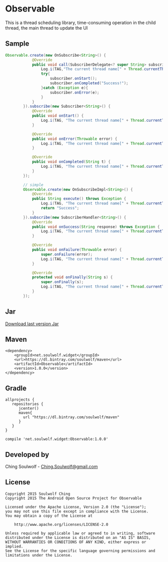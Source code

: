 # Observable
This is a thread scheduling library, time-consuming operation in the child thread, the main thread to update the UI

## Sample
```java
Observable.create(new OnSubscribe<String>() {
            @Override
            public void call(SubscriberDelegate<? super String> subscriber) throws Exception {
                Log.i(TAG,"The current thread name[" + Thread.currentThread().getName() + "].");
                try{
                    subscriber.onStart();
                    subscriber.onCompleted("Success!");
                }catch (Exception e){
                    subscriber.onError(e);
                }
            }
        }).subscribe(new Subscriber<String>() {
            @Override
            public void onStart() {
                Log.i(TAG, "The current thread name[" + Thread.currentThread().getName() + "].");
            }

            @Override
            public void onError(Throwable error) {
                Log.i(TAG, "The current thread name[" + Thread.currentThread().getName() + "].");
            }

            @Override
            public void onCompleted(String t) {
                Log.i(TAG, "The current thread name[" + Thread.currentThread().getName() + "].");
            }
        });

        // simple
        Observable.create(new OnSubscribeImpl<String>() {
            @Override
            public String execute() throws Exception {
                Log.i(TAG, "The current thread name[" + Thread.currentThread().getName() + "].");
                return "Success";
            }
        }).subscribe(new SubscriberHandler<String>() {
            @Override
            public void onSuccess(String response) throws Exception {
                Log.i(TAG, "The current thread name[" + Thread.currentThread().getName() + "].");
            }

            @Override
            public void onFailure(Throwable error) {
                super.onFailure(error);
                Log.i(TAG, "The current thread name[" + Thread.currentThread().getName() + "].");
            }

            @Override
            protected void onFinally(String s) {
                super.onFinally(s);
                Log.i(TAG, "The current thread name[" + Thread.currentThread().getName() + "].");
            }
        });
```

## Jar

  <a href="https://github.com/devsoulwolf/Observable/blob/master/observable-1.0.0.jar" target="_blank">Download last version Jar</a>

## Maven
	<dependency>
  	    <groupId>net.soulwolf.widget</groupId>
		<url>https://dl.bintray.com/soulwolf/maven</url>
  	    <artifactId>Observable</artifactId>
  	    <version>1.0.0</version>
	</dependency>
## Gradle
	allprojects {
       repositories {
          jcenter()
          maven{
            url "https://dl.bintray.com/soulwolf/maven"
          }
       }
	}
	
	compile 'net.soulwolf.widget:Observable:1.0.0'

## Developed by
 Ching Soulwolf - <a href='javascript:'>Ching.Soulwolf@gmail.com</a>


## License
	Copyright 2015 Soulwolf Ching
	Copyright 2015 The Android Open Source Project for Observable
	
	Licensed under the Apache License, Version 2.0 (the "License");
	you may not use this file except in compliance with the License.
	You may obtain a copy of the License at

	    http://www.apache.org/licenses/LICENSE-2.0
	
	Unless required by applicable law or agreed to in writing, software
	distributed under the License is distributed on an "AS IS" BASIS,
	WITHOUT WARRANTIES OR CONDITIONS OF ANY KIND, either express or implied.
	See the License for the specific language governing permissions and
	limitations under the License.
	




